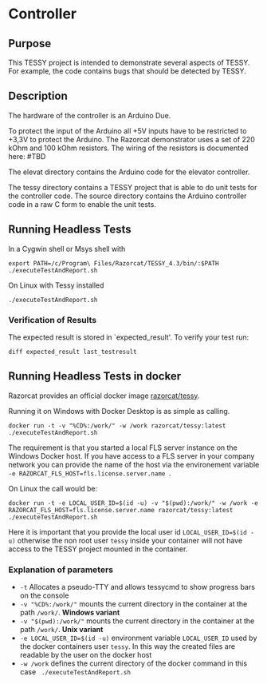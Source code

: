 # Controller

## Purpose

This TESSY project is intended to demonstrate several aspects of TESSY. For example, the code contains bugs that should be detected by TESSY.

## Description

The hardware of the controller is an Arduino Due. 

To protect the input of the Arduino all +5V inputs have to be restricted to +3,3V to protect the Arduino. The Razorcat demonstrator uses a set of 220 kOhm and 100 kOhm resistors. The wiring of the resistors is documented here:
#TBD

The elevat directory contains the Arduino code for the elevator controller.

The tessy directory contains a TESSY project that is able to do unit tests for the controller code. The source directory contains the Arduino controller code in a raw C form to enable the unit tests.


## Running Headless Tests

In a Cygwin shell or Msys shell with 

```
export PATH=/c/Program\ Files/Razorcat/TESSY_4.3/bin/:$PATH
./executeTestAndReport.sh
```

On Linux with Tessy installed

```
./executeTestAndReport.sh
```

### Verification of Results

The expected result is stored in `expected_result'. To verify your test run:

```
diff expected_result last_testresult
```

## Running Headless Tests in docker

Razorcat provides an official docker image [razorcat/tessy](https://hub.docker.com/r/razorcat/tessy). 

Running it on Windows with Docker Desktop is as simple as calling. 

```
docker run -t -v "%CD%:/work/" -w /work razorcat/tessy:latest ./executeTestAndReport.sh

````

The requirement is that you started a local FLS server instance on the Windows Docker host. If you have access to a FLS server in your company network you can provide the name of the host via the environement variable `-e RAZORCAT_FLS_HOST=fls.license.server.name `.


On Linux the call would be:

```
docker run -t -e LOCAL_USER_ID=$(id -u) -v "$(pwd):/work/" -w /work -e  RAZORCAT_FLS_HOST=fls.license.server.name razorcat/tessy:latest ./executeTestAndReport.sh
```

Here it is important that you provide the local user id `LOCAL_USER_ID=$(id -u)` otherwise the non root user `tessy` inside your container will not have access to the TESSY project mounted in the container.


### Explanation of parameters

* `-t` Allocates a pseudo-TTY and allows tessycmd to show progress bars on the console
* `-v "%CD%:/work/"` mounts the current directory in the container at the path `/work/`. **Windows variant**
* `-v "$(pwd):/work/"` mounts the current directory in the container at the path `/work/`. **Unix variant**
* `-e LOCAL_USER_ID=$(id -u)` environment variable `LOCAL_USER_ID` used by the docker containers user `tessy`. In this way the created files are readable by the user on the docker host
* `-w /work` defines the current directory of the docker command in this case ` ./executeTestAndReport.sh`
